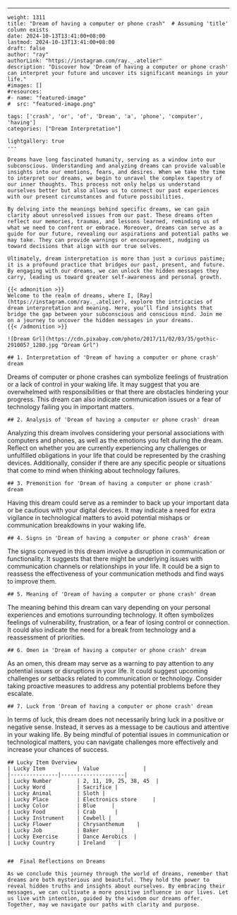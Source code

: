 ---
    weight: 1311
    title: "Dream of having a computer or phone crash"  # Assuming 'title' column exists
    date: 2024-10-13T13:41:00+08:00
    lastmod: 2024-10-13T13:41:00+08:00
    draft: false
    author: "ray"
    authorLink: "https://instagram.com/ray._.atelier"
    description: "Discover how 'Dream of having a computer or phone crash' can interpret your future and uncover its significant meanings in your life."
    #images: []
    #resources:
    #- name: "featured-image"
    #  src: "featured-image.png"
    
    tags: ['crash', 'or', 'of', 'Dream', 'a', 'phone', 'computer', 'having']
    categories: ["Dream Interpretation"]
    
    lightgallery: true
    ---
    
    Dreams have long fascinated humanity, serving as a window into our subconscious. Understanding and analyzing dreams can provide valuable insights into our emotions, fears, and desires. When we take the time to interpret our dreams, we begin to unravel the complex tapestry of our inner thoughts. This process not only helps us understand ourselves better but also allows us to connect our past experiences with our present circumstances and future possibilities.
    
    By delving into the meanings behind specific dreams, we can gain clarity about unresolved issues from our past. These dreams often reflect our memories, traumas, and lessons learned, reminding us of what we need to confront or embrace. Moreover, dreams can serve as a guide for our future, revealing our aspirations and potential paths we may take. They can provide warnings or encouragement, nudging us toward decisions that align with our true selves.
    
    Ultimately, dream interpretation is more than just a curious pastime; it is a profound practice that bridges our past, present, and future. By engaging with our dreams, we can unlock the hidden messages they carry, leading us toward greater self-awareness and personal growth.
    
    {{< admonition >}}
    Welcome to the realm of dreams, where I, [Ray](https://instagram.com/ray._.atelier), explore the intricacies of dream interpretation and meaning. Here, you’ll find insights that bridge the gap between your subconscious and conscious mind. Join me on a journey to uncover the hidden messages in your dreams.
    {{< /admonition >}}
    
    ![Dream Grl](https://cdn.pixabay.com/photo/2017/11/02/03/35/gothic-2910057_1280.jpg "Dream Grl")
    
    ## 1. Interpretation of 'Dream of having a computer or phone crash' dream
    
Dreams of computer or phone crashes can symbolize feelings of frustration or a lack of control in your waking life. It may suggest that you are overwhelmed with responsibilities or that there are obstacles hindering your progress. This dream can also indicate communication issues or a fear of technology failing you in important matters.
    
    ## 2. Analysis of 'Dream of having a computer or phone crash' dream
    
Analyzing this dream involves considering your personal associations with computers and phones, as well as the emotions you felt during the dream. Reflect on whether you are currently experiencing any challenges or unfulfilled obligations in your life that could be represented by the crashing devices. Additionally, consider if there are any specific people or situations that come to mind when thinking about technology failures.
    
    ## 3. Premonition for 'Dream of having a computer or phone crash' dream
    
Having this dream could serve as a reminder to back up your important data or be cautious with your digital devices. It may indicate a need for extra vigilance in technological matters to avoid potential mishaps or communication breakdowns in your waking life.
    
    ## 4. Signs in 'Dream of having a computer or phone crash' dream
    
The signs conveyed in this dream involve a disruption in communication or functionality. It suggests that there might be underlying issues with communication channels or relationships in your life. It could be a sign to reassess the effectiveness of your communication methods and find ways to improve them.
    
    ## 5. Meaning of 'Dream of having a computer or phone crash' dream
    
The meaning behind this dream can vary depending on your personal experiences and emotions surrounding technology. It often symbolizes feelings of vulnerability, frustration, or a fear of losing control or connection. It could also indicate the need for a break from technology and a reassessment of priorities.
    
    ## 6. Omen in 'Dream of having a computer or phone crash' dream
    
As an omen, this dream may serve as a warning to pay attention to any potential issues or disruptions in your life. It could suggest upcoming challenges or setbacks related to communication or technology. Consider taking proactive measures to address any potential problems before they escalate.
    
    ## 7. Luck from 'Dream of having a computer or phone crash' dream
    
In terms of luck, this dream does not necessarily bring luck in a positive or negative sense. Instead, it serves as a message to be cautious and attentive in your waking life. By being mindful of potential issues in communication or technological matters, you can navigate challenges more effectively and increase your chances of success.
    
    ## Lucky Item Overview
    | Lucky Item          | Value              |
    |---------------|--------------------|
    | Lucky Number        | 2, 11, 19, 25, 38, 45  |
    | Lucky Word          | Sacrifice |
    | Lucky Animal        | Sloth |
    | Lucky Place         | Electronics store     |
    | Lucky Color         | Blue     |
    | Lucky Food          | Crab      |
    | Lucky Instrument    | Cowbell |
    | Lucky Flower        | Chrysanthemum    |
    | Lucky Job           | Baker       |
    | Lucky Exercise      | Dance Aerobics  |
    | Lucky Country       | Ireland    |
    
    
    ##  Final Reflections on Dreams
    
    As we conclude this journey through the world of dreams, remember that dreams are both mysterious and beautiful. They hold the power to reveal hidden truths and insights about ourselves. By embracing their messages, we can cultivate a more positive influence in our lives. Let us live with intention, guided by the wisdom our dreams offer. Together, may we navigate our paths with clarity and purpose.
    